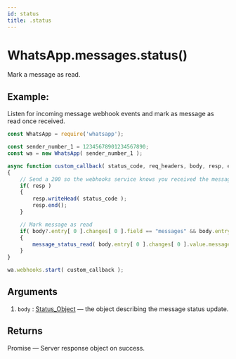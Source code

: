 ```yaml
---
id: status
title: .status
---
```


# WhatsApp.messages.status()
Mark a message as read.

## Example:
Listen for incoming message webhook events and mark as message as read once received.

```js
const WhatsApp = require('whatsapp');

const sender_number_1 = 12345678901234567890;
const wa = new WhatsApp( sender_number_1 );

async function custom_callback( status_code, req_headers, body, resp, err )
{
    // Send a 200 so the webhooks service knows you received the message
    if( resp )
    {
        resp.writeHead( status_code );
        resp.end();
    }

    // Mark message as read
    if( body?.entry[ 0 ].changes[ 0 ].field == "messages" && body.entry[ 0 ].changes[ 0 ].value.messages )
    {
        message_status_read( body.entry[ 0 ].changes[ 0 ].value.messages[ 0 ].id );
    }
}

wa.webhooks.start( custom_callback );
```

## Arguments
1. `body` : [Status_Object](../types/status_object) — the object describing the message status update.

## Returns
Promise — Server response object on success.
